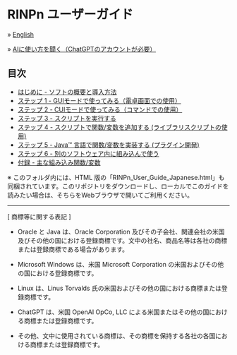 # RINPn ユーザーガイド

&raquo; [English](README.md)

&raquo; [AIに使い方を聞く（ChatGPTのアカウントが必要）](https://chatgpt.com/g/g-Hu225rEdv-rinpn-assistant)

## 目次

* [はじめに - ソフトの概要と導入方法](Introduction_Japanese.md)
* [ステップ 1 - GUIモードで使ってみる（電卓画面での使用）](Step1_Japanese.md)
* [ステップ 2 - CUIモードで使ってみる（コマンドでの使用）](Step2_Japanese.md)
* [ステップ 3 - スクリプトを実行する](Step3_Japanese.md)
* [ステップ 4 - スクリプトで関数/変数を追加する (ライブラリスクリプトの使用)](Step4_Japanese.md)
* [ステップ 5 - Java&trade; 言語で関数/変数を実装する (プラグイン開発)](Step5_Japanese.md)
* [ステップ 6 - 別のソフトウェア内に組み込んで使う](Step6_Japanese.md)
* [付録 - 主な組み込み関数/変数](Appendix_Japanese.md)

※ このフォルダ内には、HTML 版の「RINPn_User_Guide_Japanese.html」も同梱されています。このリポジトリをダウンロードし、ローカルでこのガイドを読みたい場合は、そちらをWebブラウザで開いてご利用ください。

---

\[ 商標等に関する表記 \]

* Oracle と Java は、Oracle Corporation 及びその子会社、関連会社の米国及びその他の国における登録商標です。文中の社名、商品名等は各社の商標または登録商標である場合があります。

* Microsoft Windows は、米国 Microsoft Corporation の米国およびその他の国における登録商標です。

* Linux は、Linus Torvalds 氏の米国およびその他の国における商標または登録商標です。

* ChatGPT は、米国 OpenAI OpCo, LLC による米国またはその他の国における商標または登録商標です。

* その他、文中に使用されている商標は、その商標を保持する各社の各国における商標または登録商標です。

